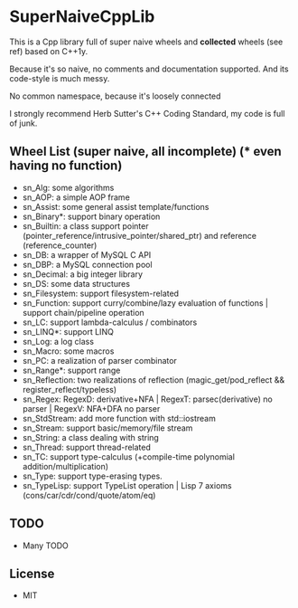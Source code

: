 # SuperNaiveCppLib

This is a Cpp library full of super naive wheels and **collected** wheels (see ref) based on C++1y.

Because it's so naive, no comments and documentation supported. And its code-style is much messy.

No common namespace, because it's loosely connected

I strongly recommend Herb Sutter's C++ Coding Standard, my code is full of junk.

## Wheel List (super naive, all incomplete) (* even having no function)
* sn_Alg: some algorithms
* sn_AOP: a simple AOP frame
* sn_Assist: some general assist template/functions
* sn_Binary*: support binary operation
* sn_Builtin: a class support pointer (pointer_reference/intrusive_pointer/shared_ptr) and reference (reference_counter)
* sn_DB: a wrapper of MySQL C API
* sn_DBP: a MySQL connection pool
* sn_Decimal: a big integer library
* sn_DS: some data structures
* sn_Filesystem: support filesystem-related
* sn_Function: support curry/combine/lazy evaluation of functions | support chain/pipeline operation
* sn_LC: support lambda-calculus / combinators
* sn_LINQ*: support LINQ
* sn_Log: a log class
* sn_Macro: some macros
* sn_PC: a realization of parser combinator
* sn_Range*: support range
* sn_Reflection: two realizations of reflection (magic_get/pod_reflect && register_reflect/typeless)
* sn_Regex: RegexD: derivative+NFA | RegexT: parsec(derivative) no parser | RegexV: NFA+DFA no parser
* sn_StdStream: add more function with std::iostream
* sn_Stream: support basic/memory/file stream
* sn_String: a class dealing with string
* sn_Thread: support thread-related
* sn_TC: support type-calculus (+compile-time polynomial addition/multiplication)
* sn_Type: support type-erasing types.
* sn_TypeLisp: support TypeList operation | Lisp 7 axioms (cons/car/cdr/cond/quote/atom/eq)


## TODO
* Many TODO


## License

* MIT
